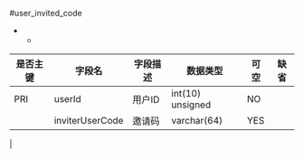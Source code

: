 #user_invited_code
* -
 
|是否主键	|字段名	|字段描述	|数据类型	|可空	|缺省	|
| --------|-----|-----|-----|-----|-----|
|PRI|userId|用户ID|int(10) unsigned|NO||
||inviterUserCode|邀请码|varchar(64)|YES||
|
